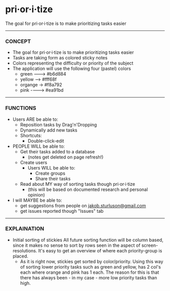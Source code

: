 pri·or·i·tize
==========

The goal for pri·or·i·tize is to make prioritizing tasks easier

---------------------------------

### CONCEPT   ####
- The goal for pri·or·i·tize is to make prioritizing tasks easier
- Tasks are taking form as colored sticky notes
- Colors representing the difficulty or priority of the subject
- The application will use the following four (pastel) colors
    - green ---> #b6d884
    - yellow --> #fff68f
    - organge -> #f8a792
    - pink ----> #ea91bd

---------------------------------

### FUNCTIONS  ####
- Users ARE be able to:
    - Reposition tasks by Drag'n'Dropping
    - Dynamically add new tasks
    - Shortcuts:
        - Double-click-edit
- PEOPLE WILL be able to:
	- Get their tasks added to a database
		- (notes get deleted on page refresh!)
	- Create users
		- Users WILL be able to:
			- Create groups
			- Share their tasks
	- Read about MY way of sorting tasks though pri·or·i·tize
	    - (this will be based on documented research and personal opinion)
- I will MAYBE be able to:
	- get suggestions from people on jakob.sturluson@gmail.com
	- get issues reported though "Issues" tab

---------------------------------

### EXPLAINATION ##
- Initial sorting of stickies
	All future sorting function will be column based, since it makes no sense
	to sort by rows seen in the aspect of screen-resolutions. It's easy to get
	an overview of where each priority-group is placed.
	- As it is right now, stickies get sorted by color/priority.
		Using this way of sorting lower priority tasks such as green and yellow,
		has 2 col's each where orange and pink has 1 each. The reason for this is that
		there has always been - in my case - more low priority tasks than high.
